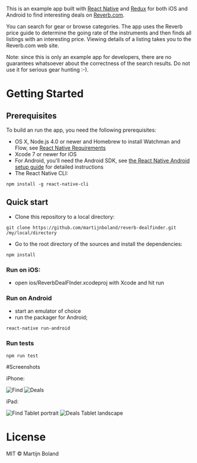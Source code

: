 This is an example app built with [React Native](https://facebook.github.io/react-native/) 
and [Redux](http://redux.js.org/) for both iOS and Android to find interesting deals on [Reverb.com](https://reverb.com). 

You can search for gear or browse categories. The app uses the Reverb price guide to determine the going rate of the instruments and then finds all listings with an interesting price. Viewing details of a listing takes you to the Reverb.com web site.

Note: since this is only an example app for developers, there are no guarantees whatsoever about the correctness of the search results. Do not use it for serious gear hunting :-).

# Getting Started

## Prerequisites

To build an run the app, you need the following prerequisites:
- OS X, Node.js 4.0 or newer and Homebrew to install Watchman and Flow,
see [React Native Requirements](https://facebook.github.io/react-native/docs/getting-started.html) 
- Xcode 7 or newer for iOS
- For Android, you'll need the Android SDK, see [the React Native Android setup guide](https://facebook.github.io/react-native/docs/android-setup.html) for detailed instructions
- The React Native CLI:

```
npm install -g react-native-cli
```

## Quick start

- Clone this repository to a local directory:

```
git clone https://github.com/martijnboland/reverb-dealfinder.git /my/local/directory
```

- Go to the root directory of the sources and install the dependencies:

``` 
npm install
```

### Run on iOS: 
- open ios/ReverbDealFInder.xcodeproj with Xcode and hit run

### Run on Android
- start an emulator of choice
- run the packager for Android;

```
react-native run-android
```
  
### Run tests

```
npm run test
``` 

#Screenshots

iPhone:

![Find](https://raw.githubusercontent.com/martijnboland/reverb-dealfinder/master/docs/screenshots/find.png)
![Deals](https://raw.githubusercontent.com/martijnboland/reverb-dealfinder/master/docs/screenshots/deals.png)

iPad:

![Find Tablet portrait](https://raw.githubusercontent.com/martijnboland/reverb-dealfinder/master/docs/screenshots/find-tablet-portrait.png)
![Deals Tablet landscape](https://raw.githubusercontent.com/martijnboland/reverb-dealfinder/master/docs/screenshots/deals-tablet-landscape.png)
 
 # License
 MIT &copy; Martijn Boland
